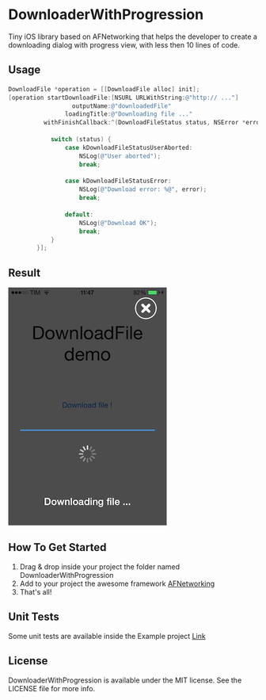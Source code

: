 DownloaderWithProgression
==================

Tiny iOS library based on AFNetworking that helps the developer to create a downloading dialog with progress view, with less then 10 lines of code.

Usage
---------
```objective-c
DownloadFile *operation = [[DownloadFile alloc] init];
[operation startDownloadFile:[NSURL URLWithString:@"http:// ..."]
                  outputName:@"downloadedFile"
                loadingTitle:@"Downloading file ..."
          withFinishCallback:^(DownloadFileStatus status, NSError *error) {
			 
            switch (status) {
                case kDownloadFileStatusUserAborted:
                    NSLog(@"User aborted");
                    break;
						
                case kDownloadFileStatusError:
                    NSLog(@"Download error: %@", error);
                    break;
						
                default:
                    NSLog(@"Download OK");
                    break;
            }
        }];
```

Result
---------
![ScreenShot](screen.PNG)

How To Get Started 
---------
1. Drag & drop inside your project the folder named DownloaderWithProgression
2. Add to your project the awesome framework [AFNetworking](https://github.com/AFNetworking/AFNetworking)
3. That's all!

Unit Tests
---------
Some unit tests are available inside the Example project [Link](/example/DownloadWithProgression/DownloadWithProgressionTests/DownloadWithProgressionTests.m)

License 
---------
DownloaderWithProgression is available under the MIT license. See the LICENSE file for more info.